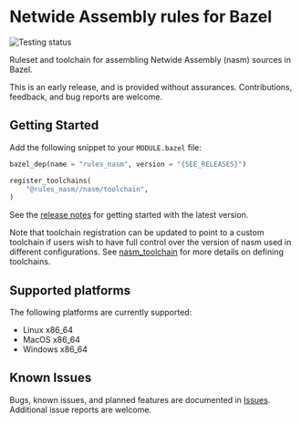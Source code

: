 # Netwide Assembly rules for Bazel

![Testing status](https://github.com/morganwl/rules_nasm/actions/workflows/tests.yaml/badge.svg)

Ruleset and toolchain for assembling Netwide Assembly (nasm) sources in
Bazel.

This is an early release, and is provided without assurances.
Contributions, feedback, and bug reports are welcome.

## Getting Started

Add the following snippet to your `MODULE.bazel` file:

```python
bazel_dep(name = "rules_nasm", version = "{SEE_RELEASES}")

register_toolchains(
    "@rules_nasm//nasm/toolchain",
)
```

See the [release notes](https://github.com/morganwl/rules_nasm/releases)
for getting started with the latest version.

Note that toolchain registration can be updated to point to a custom toolchain
if users wish to have full control over the version of nasm used in different
configurations. See [nasm_toolchain](./rules.md#nasm_toolchain) for more details on defining
toolchains.

## Supported platforms

The following platforms are currently supported:

- Linux x86_64
- MacOS x86_64
- Windows x86_64

## Known Issues

Bugs, known issues, and planned features are documented in
[Issues](https://github.com/morganwl/rules_nasm/issues). Additional
issue reports are welcome.
